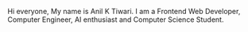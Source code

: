
Hi everyone, My name is Anil K Tiwari. I am a Frontend Web Developer, Computer Engineer, AI enthusiast and Computer Science Student.
